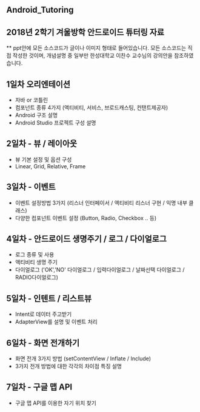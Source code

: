 ## Android_Tutoring
## 2018년 2학기 겨울방학 안드로이드 튜터링 자료

** ppt안에 모든 소스코드가 글이나 이미지 형태로 들어있습니다. 모든 소스코드는 직접 작성한 것이며, 개념설명 중 일부만 한성대학교 이찬수 교수님의 강의안을 참조하였습니다.


## 1일차 오리엔테이션
- 자바 or 코틀린 
- 컴포넌트 종류 4가지 (액티비티, 서비스, 브로드캐스팅, 컨탠트제공자)
- Android 구조 설명
- Android Studio 프로젝트 구성 설명


## 2일차 - 뷰 / 레이아웃
- 뷰 기본 설정 및 옵션 구성
- Linear, Grid, Relative, Frame

## 3일차 - 이벤트
- 이벤트 설정방법 3가지 (리스너 인터페이서 / 액티비티 리스너 구현 / 익명 내부 클래스)
- 다양한 컴포넌트 이벤트 설정 (Button, Radio, Checkbox .. 등)


## 4일차 - 안드로이드 생명주기 / 로그 / 다이얼로그 
- 로그 종류 및 사용
- 액티비티 생명 주기
- 다이얼로그 ('OK','NO' 다이얼로그 / 입력다이얼로그 / 날짜선택 다이얼로그 / RADIO다이얼로그)


## 5일차 - 인텐트 / 리스트뷰
- Intent로 데이터 주고받기
- AdapterView를 설명 및 이벤트 처리


## 6일차 - 화면 전개하기
- 화면 전개 3가지 방법 (setContentView / Inflate / Include)
- 3가지 전개 방법에 대한 각각의 차이점 특징 설명


## 7일차 - 구글 맵 API
- 구글 맵 API를 이용한 자기 위치 찾기

